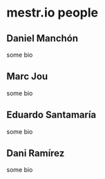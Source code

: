# mestr.io people

## Daniel Manchón
some bio

## Marc Jou
some bio

## Eduardo Santamaría
some bio

## Dani Ramírez
some bio